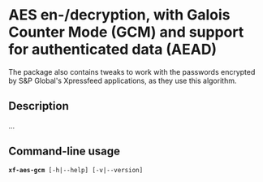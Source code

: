 
# AES en-/decryption, with Galois Counter Mode (GCM) and support for authenticated data (AEAD)

The package also contains tweaks to work with the passwords encrypted by
S&P Global's Xpressfeed applications, as they use this algorithm.

## Description

...

## Command-line usage

**`xf-aes-gcm`**` [-h|--help] [-v|--version]`
